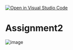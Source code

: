 [![Open in Visual Studio Code](https://classroom.github.com/assets/open-in-vscode-c66648af7eb3fe8bc4f294546bfd86ef473780cde1dea487d3c4ff354943c9ae.svg)](https://classroom.github.com/online_ide?assignment_repo_id=7778072&assignment_repo_type=AssignmentRepo)
# Assignment2
 


![image](https://user-images.githubusercontent.com/81085280/169452835-93404fa3-65ea-4dff-861d-5a00da82771f.png)
